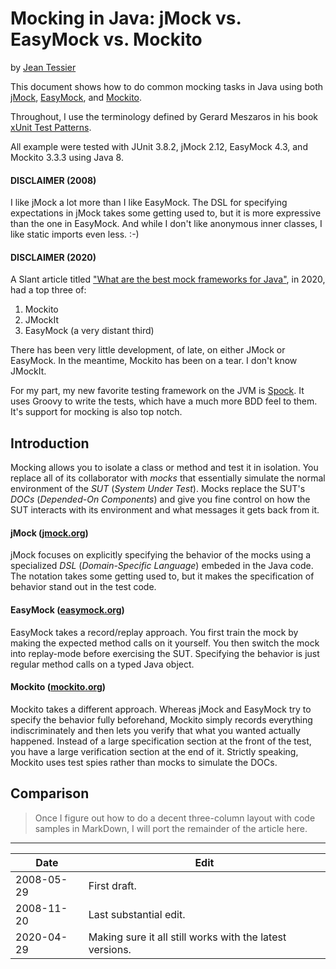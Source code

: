 # Mocking in Java: jMock vs. EasyMock vs. Mockito

by [Jean Tessier](https://jeantessier.com/)

This document shows how to do common mocking tasks in Java using both
[jMock](http://jmock.org/),
[EasyMock](https://easymock.org/),
and [Mockito](https://easymock.org/).

Throughout, I use the terminology defined by Gerard Meszaros in his book
[xUnit Test Patterns](http://www.amazon.com/xUnit-Test-Patterns-Refactoring-Addison-Wesley/dp/0131495054/ref%3Dpd%5Fbbs%5Fsr%5F1/104-7143783-6750325?ie%3DUTF8&s%3Dbooks&qid%3D1188541102&sr%3D8-1).

All example were tested with JUnit 3.8.2, jMock 2.12, EasyMock 4.3, and Mockito
3.3.3 using Java 8.

#### DISCLAIMER (2008)

I like jMock a lot more than I like EasyMock.  The DSL for specifying
expectations in jMock takes some getting used to, but it is more expressive
than the one in EasyMock.  And while I don't like anonymous inner classes, I
like static imports even less.  :-)

#### DISCLAIMER (2020)

A Slant article titled
["What are the best mock frameworks for Java"](https://www.slant.co/topics/259/~best-mock-frameworks-for-java),
in 2020, had a top three of:

1. Mockito
1. JMockIt
1. EasyMock (a very distant third)

There has been very little development, of late, on either JMock or EasyMock.
In the meantime, Mockito has been on a tear.  I don't know JMockIt.

For my part, my new favorite testing framework on the JVM is
[Spock](http://spockframework.org/).  It uses Groovy to write the tests, which
have a much more BDD feel to them.  It's support for mocking is also top notch.

## Introduction

Mocking allows you to isolate a class or method and test it in isolation.  You
replace all of its collaborator with _mocks_ that essentially simulate the
normal environment of the _SUT_ (_System Under Test_).  Mocks replace the SUT's
_DOCs_ (_Depended-On Components_) and give you fine control on how the SUT
interacts with its environment and what messages it gets back from it.

#### jMock ([jmock.org](http://jmock.org/))

jMock focuses on explicitly specifying the behavior of the mocks using a
specialized _DSL_ (_Domain-Specific Language_) embeded in the Java code.  The
notation takes some getting used to, but it makes the specification of behavior
stand out in the test code.

#### EasyMock ([easymock.org](https://easymock.org/))

EasyMock takes a record/replay approach.  You first train the mock by making
the expected method calls on it yourself.  You then switch the mock into
replay-mode before exercising the SUT.  Specifying the behavior is just regular
method calls on a typed Java object.

#### Mockito ([mockito.org](https://site.mockito.org/))

Mockito takes a different approach.  Whereas jMock and EasyMock try to specify
the behavior fully beforehand, Mockito simply records everything
indiscriminately and then lets you verify that what you wanted actually
happened.  Instead of a large specification section at the front of the test,
you have a large verification section at the end of it.  Strictly speaking,
Mockito uses test spies rather than mocks to simulate the DOCs.

## Comparison

> Once I figure out how to do a decent three-column layout with code samples in
> MarkDown, I will port the remainder of the article here.

----

Date | Edit
---- | ----
2008-05-29 | First draft.
2008-11-20 | Last substantial edit.
2020-04-29 | Making sure it all still works with the latest versions.
